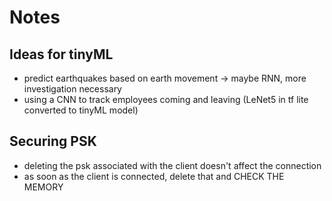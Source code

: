 # Notes

## Ideas for tinyML

- predict earthquakes based on earth movement -> maybe RNN, more investigation necessary
- using a CNN to track employees coming and leaving (LeNet5 in tf lite converted to tinyML model)

## Securing PSK

- deleting the psk associated with the client doesn't affect the connection
- as soon as the client is connected, delete that and CHECK THE MEMORY
